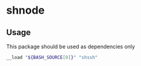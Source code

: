 # shnode

## Usage

This package should be used as dependencies only

```sh
__load "${BASH_SOURCE[0]}" "shssh"
```